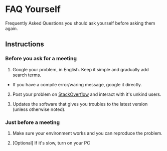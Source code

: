 # FAQ Yourself
Frequently Asked Questions you should ask yourself before asking them again.

## Instructions

### Before you ask for a meeting
1. Google your problem, in English. Keep it simple and gradually add search terms.
  * If you have a compile error/waring message, google it directly.
  
2. Post your problem on [StackOverflow](https://stackoverflow.com/) and interact with it's unkind users.

3. Updates the software that gives you troubles to the latest version (unless otherwise noted).

### Just before a meeting
1. Make sure your environment works and you can reproduce the problem.

2. [Optional] If it's slow, turn on your PC
